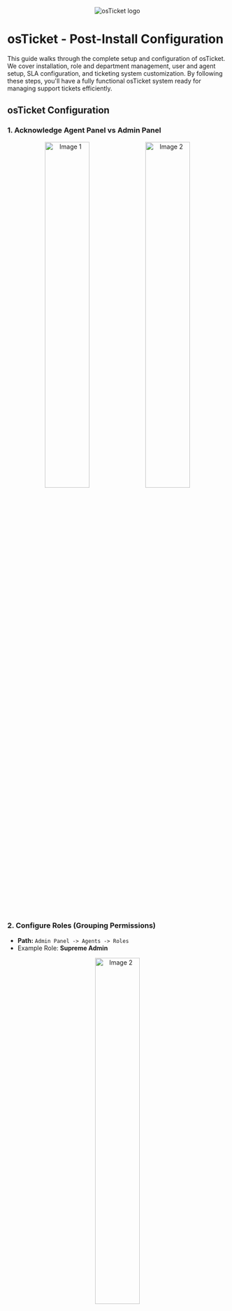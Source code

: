 <p align="center">
<img src="https://i.imgur.com/Clzj7Xs.png" alt="osTicket logo"/>
</p>

<h1>osTicket - Post-Install Configuration</h1>

This guide walks through the complete setup and configuration of osTicket. We cover installation, role and department management, user and agent setup, SLA configuration, and ticketing system customization. By following these steps, you'll have a fully functional osTicket system ready for managing support tickets efficiently.  


## osTicket Configuration  

### 1. Acknowledge Agent Panel vs Admin Panel
<p align="center">
  <img src="https://i.imgur.com/Csb96vB.png" alt="Image 1" width="45%"/>
  <img src="https://i.imgur.com/1f4HXRM.png" alt="Image 2" width="45%"/>
</p>

### 2. Configure Roles (Grouping Permissions)  
- **Path:** `Admin Panel -> Agents -> Roles`  
- Example Role: **Supreme Admin**
<p align="center">  
  <img src="https://i.imgur.com/sEOyAZG.png" alt="Image 2" width="45%"/>
    
</p>  

### 3. Configure Departments (Ticket Visibility)  
- **Path:** `Admin Panel -> Agents -> Departments`  
- Example Department: **SysAdmins**  
<p align="center">  
  <img src="https://i.imgur.com/P9pn9fq.png" alt="Image 2" width="45%"/>
    
</p> 

### 4. Configure Teams  
- **Path:** `Admin Panel -> Agents -> Teams`  
- Teams allow agents from different departments to collaborate.  
- Example Team: **Online Banking**
<p align="center">  
  <img src="https://i.imgur.com/sdpf4zl.png" alt="Image 2" width="45%"/>
    
</p> 

### 5. Allow Anyone to Create Tickets  
- **Path:** `Admin Panel -> Settings -> User Settings`  
- **Uncheck:** "Unregistered users can create tickets"  
- **Enable:** "Registration Required" (Users must register and log in to create tickets)
<p align="center">  
  <img src="https://i.imgur.com/AbMN7xT.png" alt="Image 2" width="45%"/>
    
</p> 

### 6. Configure Agents (Workers)  
- **Path:** `Admin Panel -> Agents -> Add New`  
- Example Agents:  
  - **Jane** (Dept: SysAdmins)  
  - **Jorge** (Dept: Support)  
<p align="center">  
  <img src="https://i.imgur.com/6KcQKjS.png" alt="Image 2" width="45%"/>
    
</p>

### 7. Configure Users (Customers)  
- **Path:** `Agent Panel -> Users -> Add New`  
- Example Users:  
  - **Karen**  
  - **Ken**  
<p align="center">  
  <img src="https://i.imgur.com/pwUwYw9.png" alt="Image 2" width="45%"/>
    
</p>

### 8. Configure SLA (Service Level Agreement)  
- **Path:** `Admin Panel -> Manage -> SLA`  
- Example SLAs:  
  - **Sev-A** (Grace Period: **1 hour**, Schedule: **24/7**)  
  - **Sev-B** (Grace Period: **4 hours**, Schedule: **24/7**)  
  - **Sev-C** (Grace Period: **8 hours**, Schedule: **Business Hours**)
<p align="center">  
  <img src="https://i.imgur.com/Wzu7t5j.png" alt="Image 2" width="45%"/>
    
</p>

### 9. Configure Help Topics (Ticket Categories)  
- **Path:** `Admin Panel -> Manage -> Help Topics`  
- Example Help Topics:  
  - **Business Critical Outage**  
  - **Personal Computer Issues**  
  - **Equipment Request**  
  - **Password Reset**  
  - **Other**
  
<p align="center">  
  <img src="https://i.imgur.com/d1CeO4L.png" alt="Image 2" width="45%"/>
    
</p>

